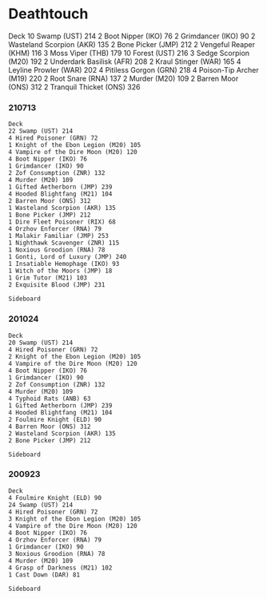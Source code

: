 # Deathtouch

Deck
10 Swamp (UST) 214
2 Boot Nipper (IKO) 76
2 Grimdancer (IKO) 90
2 Wasteland Scorpion (AKR) 135
2 Bone Picker (JMP) 212
2 Vengeful Reaper (KHM) 116
3 Moss Viper (THB) 179
10 Forest (UST) 216
3 Sedge Scorpion (M20) 192
2 Underdark Basilisk (AFR) 208
2 Kraul Stinger (WAR) 165
4 Leyline Prowler (WAR) 202
4 Pitiless Gorgon (GRN) 218
4 Poison-Tip Archer (M19) 220
2 Root Snare (RNA) 137
2 Murder (M20) 109
2 Barren Moor (ONS) 312
2 Tranquil Thicket (ONS) 326

### 210713
```
Deck
22 Swamp (UST) 214
4 Hired Poisoner (GRN) 72
1 Knight of the Ebon Legion (M20) 105
4 Vampire of the Dire Moon (M20) 120
4 Boot Nipper (IKO) 76
1 Grimdancer (IKO) 90
2 Zof Consumption (ZNR) 132
4 Murder (M20) 109
1 Gifted Aetherborn (JMP) 239
4 Hooded Blightfang (M21) 104
2 Barren Moor (ONS) 312
1 Wasteland Scorpion (AKR) 135
1 Bone Picker (JMP) 212
1 Dire Fleet Poisoner (RIX) 68
4 Orzhov Enforcer (RNA) 79
1 Malakir Familiar (JMP) 253
1 Nighthawk Scavenger (ZNR) 115
1 Noxious Groodion (RNA) 78
1 Gonti, Lord of Luxury (JMP) 240
1 Insatiable Hemophage (IKO) 93
1 Witch of the Moors (JMP) 18
1 Grim Tutor (M21) 103
2 Exquisite Blood (JMP) 231

Sideboard

```

### 201024
```
Deck
20 Swamp (UST) 214
4 Hired Poisoner (GRN) 72
2 Knight of the Ebon Legion (M20) 105
4 Vampire of the Dire Moon (M20) 120
4 Boot Nipper (IKO) 76
1 Grimdancer (IKO) 90
2 Zof Consumption (ZNR) 132
4 Murder (M20) 109
4 Typhoid Rats (ANB) 63
1 Gifted Aetherborn (JMP) 239
4 Hooded Blightfang (M21) 104
2 Foulmire Knight (ELD) 90
4 Barren Moor (ONS) 312
2 Wasteland Scorpion (AKR) 135
2 Bone Picker (JMP) 212

Sideboard

```


### 200923
```
Deck
4 Foulmire Knight (ELD) 90
24 Swamp (UST) 214
4 Hired Poisoner (GRN) 72
3 Knight of the Ebon Legion (M20) 105
4 Vampire of the Dire Moon (M20) 120
4 Boot Nipper (IKO) 76
4 Orzhov Enforcer (RNA) 79
1 Grimdancer (IKO) 90
3 Noxious Groodion (RNA) 78
4 Murder (M20) 109
4 Grasp of Darkness (M21) 102
1 Cast Down (DAR) 81

Sideboard

```


